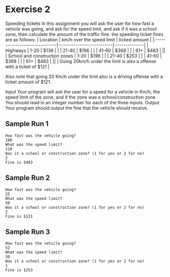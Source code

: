 # Exercise 2
Speeding tickets
In this assignment you will ask the user for how fast a vehicle was going, and ask for the speed limit, and ask if it was a school zone, then calculate the amount of the traffic fine.
the speeding ticket fines are as follows:
| Location | km/h over the speed limit | ticked amount |
|:------------------------------|:--------------------------|:--------------|
| Highways | 1-20 | $138 |
| | 21-40 | $196 |
| | 41-60	| $368 |
|	| 61+ | $483 |
||
| School and construction zones | 1-20 | $196 |
| | 21-40 | $253 |
| | 41-60 | $368 |
| | 61+ | $483 |
||
| Going 20km/h under the limit is also a offense with a ticket of $121		|

Also note that going 20 Km/h under the limit also is a driving offense with a ticket amount of $121.

Input 
Your program will ask the user for a speed for a vehicle in Km/h, the speed limit of the zone, and if the zone was a school/construction zone.  You should read in an integer number for each of the three inputs.
Output
Your program should output the fine that the vehicle should receive. 

## Sample Run 1
```
How fast was the vehicle going?
180
What was the speed limit?
110
Was it a school or construction zone? (1 for yes or 2 for no)
2
Fine is $483
```

## Sample Run 2
```
How fast was the vehicle going?
25
What was the speed limit?
50
Was it a school or construction zone? (1 for yes or 2 for no)
2
Fine is $121
```

## Sample Run 3
```
How fast was the vehicle going?
52
What was the speed limit?
30
Was it a school or construction zone? (1 for yes or 2 for no)
1
Fine is $253
```

